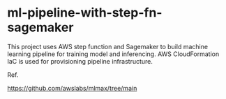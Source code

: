 # ml-pipeline-with-step-fn-sagemaker
This project uses AWS step function and Sagemaker to build machine learning pipeline for training model and inferencing. AWS CloudFormation IaC is used for provisioning pipeline infrastructure.


Ref.

https://github.com/awslabs/mlmax/tree/main
